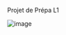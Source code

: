 Projet de Prépa L1

![image](https://github.com/AquaBx/Puissance-4/assets/35542432/84cc9b23-654d-42ec-8ccf-20169ef20c0a)
